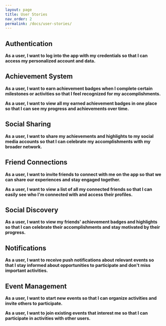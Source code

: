```yaml
---
layout: page
title: User Stories
nav_order: 2
permalink: /docs/user-stories/
---
```


## Authentication
**As a user, I want to log into the app with my credentials so that I can access my personalized account and data.**

## Achievement System
**As a user, I want to earn achievement badges when I complete certain milestones or activities so that I feel recognized for my accomplishments.**

**As a user, I want to view all my earned achievement badges in one place so that I can see my progress and achievements over time.**

## Social Sharing
**As a user, I want to share my achievements and highlights to my social media accounts so that I can celebrate my accomplishments with my broader network.**

## Friend Connections
**As a user, I want to invite friends to connect with me on the app so that we can share our experiences and stay engaged together.**

**As a user, I want to view a list of all my connected friends so that I can easily see who I'm connected with and access their profiles.**

## Social Discovery
**As a user, I want to view my friends' achievement badges and highlights so that I can celebrate their accomplishments and stay motivated by their progress.**

## Notifications
**As a user, I want to receive push notifications about relevant events so that I stay informed about opportunities to participate and don't miss important activities.**

## Event Management
**As a user, I want to start new events so that I can organize activities and invite others to participate.**

**As a user, I want to join existing events that interest me so that I can participate in activities with other users.**

